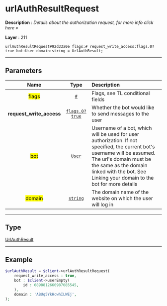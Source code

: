 # urlAuthResultRequest

**Description** : *Details about the authorization request, for more info click here »*

**Layer** : 211

```tl
urlAuthResultRequest#92d33a0e flags:# request_write_access:flags.0?true bot:User domain:string = UrlAuthResult;
```

---

## Parameters

| Name | Type | Description |
| :---: | :---: | :--- |
| <mark>flags</mark> | [`#`](type/#) | Flags, see TL conditional fields |
| **request_write_access** | [`flags.0?true`](type/true) | Whether the bot would like to send messages to the user |
| <mark>bot</mark> | [`User`](type/User) | Username of a bot, which will be used for user authorization. If not specified, the current bot's username will be assumed. The url's domain must be the same as the domain linked with the bot. See Linking your domain to the bot for more details |
| <mark>domain</mark> | [`string`](type/string) | The domain name of the website on which the user will log in |

---

## Type

[UrlAuthResult](type/UrlAuthResult)

---

## Example

```php
$urlAuthResult = $client->urlAuthResultRequest(
	request_write_access : true,
	bot : $client->userEmpty(
		id : 6898812660987085545,
	),
	domain : 'ABUq5YkHcwhILWEj',
);
```